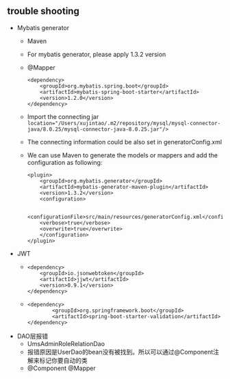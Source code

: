 ## trouble shooting

  
- Mybatis generator
  - Maven
  - For mybatis generator, please apply 1.3.2 version
  - @Mapper
    <!--缺少此jar包，导致@Mapper注解无效-->
        <dependency>
            <groupId>org.mybatis.spring.boot</groupId>
            <artifactId>mybatis-spring-boot-starter</artifactId>
            <version>1.2.0</version>
        </dependency>
  - Import the connecting jar
    `
    location="/Users/xujintao/.m2/repository/mysql/mysql-connector-java/8.0.25/mysql-connector-java-8.0.25.jar"/>`
    
  - The connecting information could be also set in generatorConfig.xml
    
  - We can use Maven to generate the models or mappers and add the configuration as following:
   
        <plugin>
            <groupId>org.mybatis.generator</groupId>
            <artifactId>mybatis-generator-maven-plugin</artifactId>
            <version>1.3.2</version>
            <configuration>
           
            <configurationFile>src/main/resources/generatorConfig.xml</configurationFile>
            <verbose>true</verbose>
            <overwrite>true</overwrite>
            </configuration>
        </plugin>
  
- JWT
  - <!--JWT(Json Web Token)登录支持,缺少此jar包把版本转为0.9.1-->
        <dependency>
            <groupId>io.jsonwebtoken</groupId>
            <artifactId>jjwt</artifactId>
            <version>0.9.1</version>
        </dependency>
  
  - <!--@NotEmpty 找不到-->
        <dependency>
                <groupId>org.springframework.boot</groupId>
                <artifactId>spring-boot-starter-validation</artifactId>
        </dependency>
  
- DAO层报错
  - UmsAdminRoleRelationDao
  - 报错原因是UserDao的bean没有被找到。所以可以通过@Component注解来标记你要自动的类
  - @Component
    @Mapper